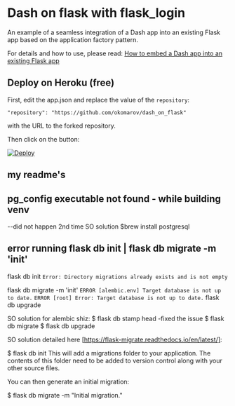 # Dash on flask with flask_login
An example of a seamless integration of a Dash app into an existing Flask app based on the application factory pattern.

For details and how to use, please read: [How to embed a Dash app into an existing Flask app](https://medium.com/@olegkomarov_77860/how-to-embed-a-dash-app-into-an-existing-flask-app-ea05d7a2210b)

## Deploy on Heroku (free)
First, edit the app.json and replace the value of the `repository`:
```
"repository": "https://github.com/okomarov/dash_on_flask"
```
with the URL to the forked repository.

Then click on the button:

[![Deploy](https://www.herokucdn.com/deploy/button.svg)](https://heroku.com/deploy)


## my readme's
## pg_config executable not found - while building venv
--did not happen 2nd time
SO solution 
$brew install postgresql

## error running flask db init | flask db migrate -m 'init'

flask db init
    ```Error: Directory migrations already exists and is not empty```
    
flask db migrate -m 'init'
    ```ERROR [alembic.env] Target database is not up to date.```
    ```ERROR [root] Error: Target database is not up to date.```
flask db upgrade

SO solution for alembic shiz:
$ flask db stamp head -fixed the issue
$ flask db migrate
$ flask db upgrade

SO solution detailed here
[https://flask-migrate.readthedocs.io/en/latest/]:

$ flask db init
This will add a migrations folder to your application. The contents of this folder need to be added to version control along with your other source files.

You can then generate an initial migration:

$ flask db migrate -m "Initial migration."
